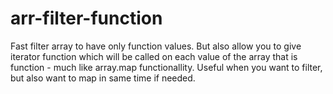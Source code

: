 # arr-filter-function
Fast filter array to have only function values. But also allow you to give iterator function which will be called on each value of the array that is function - much like array.map functionallity. Useful when you want to filter, but also want to map in same time if needed.

